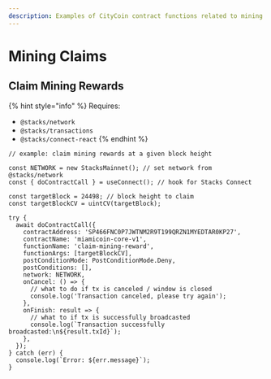 ```yaml
---
description: Examples of CityCoin contract functions related to mining claims.
---
```


# Mining Claims

## Claim Mining Rewards

{% hint style="info" %}
Requires:

* `@stacks/network`
* `@stacks/transactions`
* `@stacks/connect-react`
{% endhint %}

```
// example: claim mining rewards at a given block height

const NETWORK = new StacksMainnet(); // set network from @stacks/network
const { doContractCall } = useConnect(); // hook for Stacks Connect

const targetBlock = 24498; // block height to claim
const targetBlockCV = uintCV(targetBlock);

try {
  await doContractCall({
    contractAddress: 'SP466FNC0P7JWTNM2R9T199QRZN1MYEDTAR0KP27',
    contractName: 'miamicoin-core-v1',
    functionName: 'claim-mining-reward',
    functionArgs: [targetBlockCV],
    postConditionMode: PostConditionMode.Deny,
    postConditions: [],
    network: NETWORK,
    onCancel: () => {
      // what to do if tx is canceled / window is closed
      console.log('Transaction canceled, please try again');
    },
    onFinish: result => {
      // what to if tx is successfully broadcasted
      console.log(`Transaction successfully broadcasted:\n${result.txId}`);
    },
  });
} catch (err) {
  console.log(`Error: ${err.message}`);
}
```

